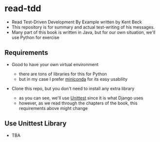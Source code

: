 # read-tdd
- Read Test-Driven Development By Example written by Kent Beck
- This repository is for summary and actual test-writing of his messages. 
- Many part of this book is written in Java, but for our own situation, we'll use Python for exercise

## Requirements
- Good to have your own virtual environment
    - there are tons of libraries for this for Python
    - but in my case I prefer [miniconda](https://docs.conda.io/en/latest/miniconda.html) for its easy usability

- Clone this repo, but you don't need to install any extra library
    - as you can see, we'll use [Unittest](https://docs.python.org/3/library/unittest.html) since it is what Django uses
    - however, as we read through the chapters of the book, this requirements above might change

## Use Unittest Library
- TBA
